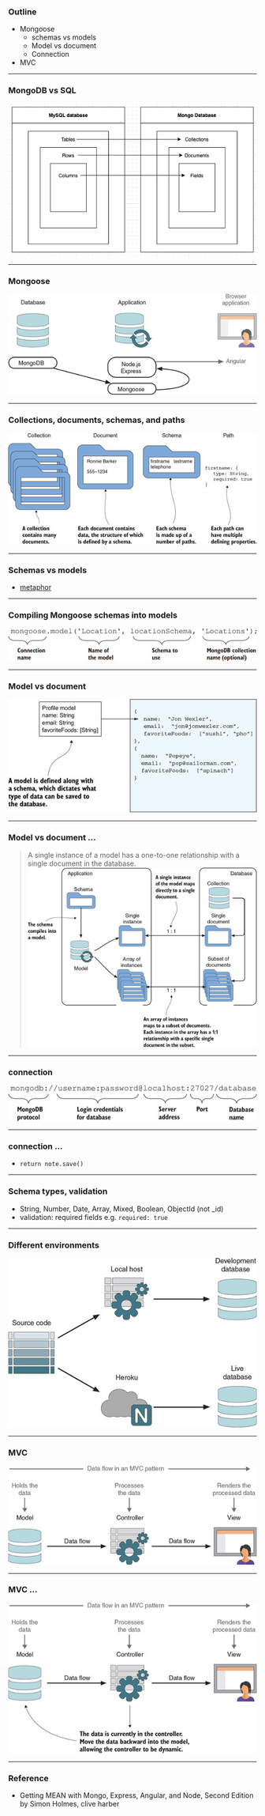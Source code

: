 ### Outline

- Mongoose
  - schemas vs models
  - Model vs document
  - Connection
- MVC

---

### MongoDB vs SQL

![](./img/sql.png)

---

### Mongoose

![](./img/03.jpg)

---

### Collections, documents, schemas, and paths

![](./img/05.jpg)

---

### Schemas vs models

- [metaphor](https://www.geeksforgeeks.org/difference-between-class-and-object/)

---

### Compiling Mongoose schemas into models

![](./img/06.jpg)

---

### Model vs document

![](./img/08.jpg)

---

### Model vs document ...

> A single instance of a model has a one-to-one relationship with a single document in the database.
> ![](./img/01.jpg)

---

### connection

![](./img/04.jpg)

---

### connection ...

- `return note.save()`

---

### Schema types, validation

- String, Number, Date, Array, Mixed, Boolean, ObjectId (not \_id)
- validation: required fields e.g. `required: true`

---

### Different environments

![](./img/07.jpg)

---

### MVC

![](./img/02.jpg)

---

### MVC ...

![](./img/02b.jpg)

---

### Reference

- Getting MEAN with Mongo, Express, Angular, and Node, Second Edition by Simon Holmes, clive harber
